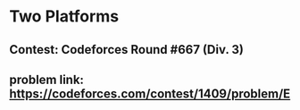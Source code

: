 # Two Platforms

## Contest: Codeforces Round #667 (Div. 3)

## problem link: https://codeforces.com/contest/1409/problem/E
